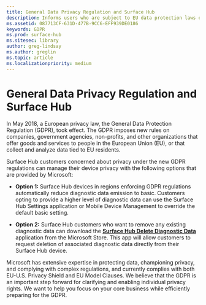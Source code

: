 ```yaml
---
title: General Data Privacy Regulation and Surface Hub
description: Informs users who are subject to EU data protection laws of their options regarding how to delete or restrict diagnostic data produced by Surface Hub.
ms.assetid: 087713CF-631D-477B-9CC6-EFF939DE0186
keywords: GDPR
ms.prod: surface-hub
ms.sitesec: library
author: greg-lindsay
ms.author: greglin
ms.topic: article
ms.localizationpriority: medium
---
```


# General Data Privacy Regulation and Surface Hub

In May 2018, a European privacy law, the General Data Protection Regulation (GDPR), took effect. The GDPR imposes new rules on companies, government agencies, non-profits, and other organizations that offer goods and services to people in the European Union (EU), or that collect and analyze data tied to EU residents.

Surface Hub customers concerned about privacy under the new GDPR regulations can manage their device privacy with the following options that are provided by Microsoft:

* **Option 1:** Surface Hub devices in regions enforcing GDPR regulations automatically reduce diagnostic data emission to basic. Customers opting to provide a higher level of diagnostic data can use the Surface Hub Settings application or Mobile Device Management to override the default basic setting.

* **Option 2:** Surface Hub customers who want to remove any existing diagnostic data can download the [**Surface Hub Delete Diagnostic Data**](https://www.microsoft.com/p/surface-hub-delete-diagnostic-data/9mtxh9zl7mxs) application from the Microsoft Store. This app will allow customers to request deletion of associated diagnostic data directly from their Surface Hub device.

Microsoft has extensive expertise in protecting data, championing privacy, and complying with complex regulations, and currently complies with both EU-U.S. Privacy Shield and EU Model Clauses. We believe that the GDPR is an important step forward for clarifying and enabling individual privacy rights. We want to help you focus on your core business while efficiently preparing for the GDPR.

